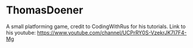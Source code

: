 # ThomasDoener
A small platforming game, credit to CodingWithRus for his tutorials. Link to his youtube: https://www.youtube.com/channel/UCPrRY0S-VzekrJK7I7F4-Mg 
